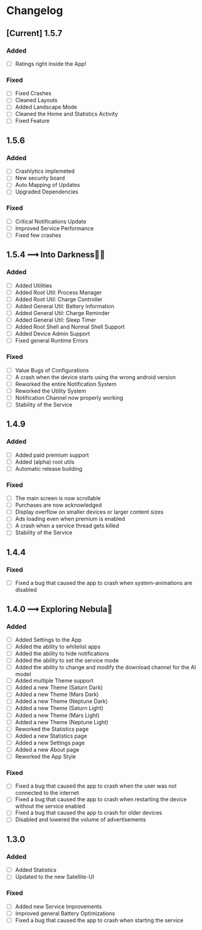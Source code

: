 # Changelog
## [Current] 1.5.7
### Added
- [ ] Ratings right inside the App!
### Fixed
- [ ] Fixed Crashes
- [ ] Cleaned Layouts
- [ ] Added Landscape Mode
- [ ] Cleaned the Home and Statistics Activity
- [ ] Fixed Feature
## 1.5.6
### Added
- [ ] Crashlytics implemeted
- [ ] New security board
- [ ] Auto Mapping of Updates
- [ ] Upgraded Dependencies
### Fixed
- [ ] Critical Notifications Update
- [ ] Improved Service Performance
- [ ] Fixed few crashes
## 1.5.4 ⟿ Into Darkness👨‍🚀
### Added
- [ ] Added Utilities 
- [ ] Added Root Util: Process Manager
- [ ] Added Root Util: Charge Controller
- [ ] Added General Util: Battery Information
- [ ] Added General Util: Charge Reminder
- [ ] Added General Util: Sleep Timer
- [ ] Added Root Shell and Normal Shell Support
- [ ] Added Device Admin Support
- [ ] Fixed general Runtime Errors
### Fixed
- [ ] Value Bugs of Configurations
- [ ] A crash when the device starts using the wrong android version
- [ ] Reworked the entire Notification System
- [ ] Reworked the Utility System
- [ ] Notification Channel now properly working
- [ ] Stability of the Service
## 1.4.9
### Added
- [ ] Added paid premium support
- [ ] Added (alpha) root utils
- [ ] Automatic release building
### Fixed
- [ ] The main screen is now scrollable
- [ ] Purchases are now acknowledged
- [ ] Display overflow on smaller devices or larger content sizes
- [ ] Ads loading even when premium is enabled
- [ ] A crash when a service thread gets killed
- [ ] Stability of the Service
## 1.4.4
### Fixed
- [ ] Fixed a bug that caused the app to crash when system-animations are disabled
## 1.4.0 ⟿ Exploring Nebula🌌
### Added
- [ ] Added Settings to the App
- [ ] Added the ability to whitelist apps
- [ ] Added the ability to hide notifications
- [ ] Added the ability to set the service mode
- [ ] Added the ability to change and modify the download channel for the AI model
- [ ] Added multiple Theme support
- [ ] Added a new Theme (Saturn Dark)
- [ ] Added a new Theme (Mars Dark)
- [ ] Added a new Theme (Neptune Dark)
- [ ] Added a new Theme (Saturn Light)
- [ ] Added a new Theme (Mars Light)
- [ ] Added a new Theme (Neptune Light)
- [ ] Reworked the Statistics page
- [ ] Added a new Statistics page
- [ ] Added a new Settings page
- [ ] Added a new About page
- [ ] Reworked the App Style
### Fixed
- [ ] Fixed a bug that caused the app to crash when the user was not connected to the internet
- [ ] Fixed a bug that caused the app to crash when restarting the device without the service enabled
- [ ] Fixed a bug that caused the app to crash for older devices
- [ ] Disabled and lowered the volume of advertisements
## 1.3.0
### Added
- [ ] Added Statistics
- [ ] Updated to the new Satellite-UI
### Fixed
- [ ] Added new Service Improvements
- [ ] Improved general Battery Optimizations
- [ ] Fixed a bug that caused the app to crash when starting the service
